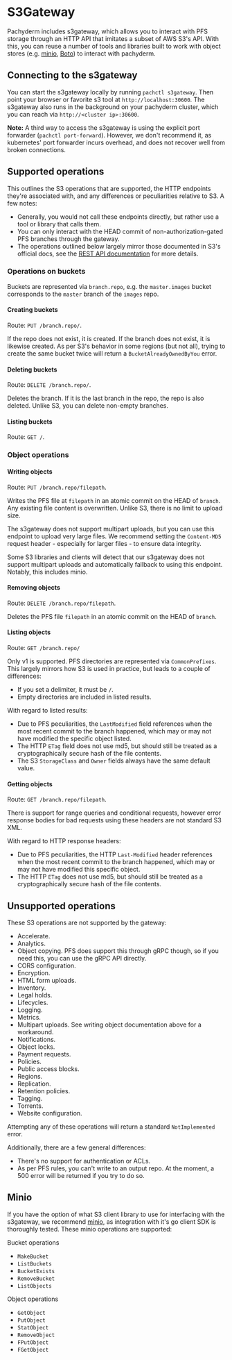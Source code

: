 # S3Gateway

Pachyderm includes s3gateway, which allows you to interact with PFS storage
through an HTTP API that imitates a subset of AWS S3's API. With this, you
can reuse a number of tools and libraries built to work with object stores
(e.g. [minio](https://docs.minio.io/docs/minio-client-quickstart-guide.html),
[Boto](https://github.com/boto/boto3)) to interact with pachyderm.

## Connecting to the s3gateway

You can start the s3gateway locally by running `pachctl s3gateway`. Then point
your browser or favorite s3 tool at `http://localhost:30600`. The s3gateway
also runs in the background on your pachyderm cluster, which you can reach via
`http://<cluster ip>:30600`.

**Note:** A third way to access the s3gateway is using the explicit port
forwarder (`pachctl port-forward`). However, we don't recommend it, as
kubernetes' port forwarder incurs overhead, and does not recover well from
broken connections.

## Supported operations

This outlines the S3 operations that are supported, the HTTP endpoints they're
associated with, and any differences or peculiarities relative to S3. A few
notes:

* Generally, you would not call these endpoints directly, but rather use a
tool or library that calls them.
* You can only interact with the HEAD commit of non-authorization-gated PFS
branches through the gateway.
* The operations outlined below largely mirror those documented in S3's
official docs, see the
[REST API documentation](https://docs.aws.amazon.com/AmazonS3/latest/API/Welcome.html)
for more details.

### Operations on buckets

Buckets are represented via `branch.repo`, e.g. the `master.images` bucket
corresponds to the `master` branch of the `images` repo.

#### Creating buckets

Route: `PUT /branch.repo/`.

If the repo does not exist, it is created. If the branch does not exist, it
is likewise created. As per S3's behavior in some regions (but not all),
trying to create the same bucket twice will return a `BucketAlreadyOwnedByYou`
error.

#### Deleting buckets

Route: `DELETE /branch.repo/`.

Deletes the branch. If it is the last branch in the repo, the repo is also
deleted. Unlike S3, you can delete non-empty branches.

#### Listing buckets

Route: `GET /`.

### Object operations

#### Writing objects

Route: `PUT /branch.repo/filepath`.

Writes the PFS file at `filepath` in an atomic commit on the HEAD of `branch`.
Any existing file content is overwritten. Unlike S3, there is no limit to
upload size.

The s3gateway does not support multipart uploads, but you can use this
endpoint to upload very large files. We recommend setting the `Content-MD5`
request header - especially for larger files - to ensure data integrity.

Some S3 libraries and clients will detect that our s3gateway does not support
multipart uploads and automatically fallback to using this endpoint. Notably,
this includes minio.

#### Removing objects

Route: `DELETE /branch.repo/filepath`.

Deletes the PFS file `filepath` in an atomic commit on the HEAD of `branch`.

#### Listing objects

Route: `GET /branch.repo/`

Only v1 is supported. PFS directories are represented via `CommonPrefixes`.
This largely mirrors how S3 is used in practice, but leads to a couple of
differences:
* If you set a delimiter, it must be `/`.
* Empty directories are included in listed results.

With regard to listed results:
* Due to PFS peculiarities, the `LastModified` field references when the most
recent commit to the branch happened, which may or may not have modified the
specific object listed.
* The HTTP `ETag` field does not use md5, but should still be treated as a
cryptographically secure hash of the file contents.
* The S3 `StorageClass` and `Owner` fields always have the same default value.

#### Getting objects

Route: `GET /branch.repo/filepath`.

There is support for range queries and conditional requests, however error
response bodies for bad requests using these headers are not standard S3 XML.

With regard to HTTP response headers:
* Due to PFS peculiarities, the HTTP `Last-Modified` header references when
the most recent commit to the branch happened, which may or may not have
modified this specific object.
* The HTTP `ETag` does not use md5, but should still be treated as a
cryptographically secure hash of the file contents.

## Unsupported operations

These S3 operations are not supported by the gateway:

* Accelerate.
* Analytics.
* Object copying. PFS does support this through gRPC though, so if you need
this, you can use the gRPC API directly.
* CORS configuration.
* Encryption.
* HTML form uploads.
* Inventory.
* Legal holds.
* Lifecycles.
* Logging.
* Metrics.
* Multipart uploads. See writing object documentation above for a workaround.
* Notifications.
* Object locks.
* Payment requests.
* Policies.
* Public access blocks.
* Regions.
* Replication.
* Retention policies.
* Tagging.
* Torrents.
* Website configuration.

Attempting any of these operations will return a standard `NotImplemented`
error.

Additionally, there are a few general differences:

* There's no support for authentication or ACLs.
* As per PFS rules, you can't write to an output repo. At the moment, a 500
error will be returned if you try to do so.

## Minio

If you have the option of what S3 client library to use for interfacing with
the s3gateway, we recommend [minio](https://min.io/), as integration with it's
go client SDK is thoroughly tested. These minio operations are supported:

Bucket operations
* `MakeBucket`
* `ListBuckets`
* `BucketExists`
* `RemoveBucket`
* `ListObjects`

Object operations
* `GetObject`
* `PutObject`
* `StatObject`
* `RemoveObject`
* `FPutObject`
* `FGetObject`
